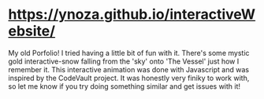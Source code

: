# https://ynoza.github.io/interactiveWebsite/
My old Porfolio! I tried having a little bit of fun with it. There's some mystic gold interactive-snow falling from the 'sky' onto 'The Vessel' just how I remember it. This interactive animation was done with Javascript and was inspired by the CodeVault project. It was honestly very finiky to work with, so let me know if you try doing something similar and get issues with it!

